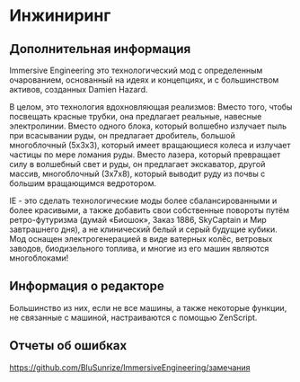 # Инжиниринг

## Дополнительная информация

Immersive Engineering это технологический мод с определенным очарованием, основанный на идеях и концепциях, и с большинством активов, созданных Damien Hazard.

В целом, это технология вдохновляющая реализмов: Вместо того, чтобы посвещать красные трубки, она предлагает реальные, навесные электролинии. Вместо одного блока, который волшебно излучает пыль при всасывании руды, он предлагает дробитель, большой многоблочный (5x3x3), который имеет вращающиеся колеса и излучает частицы по мере ломания руды. Вместо лазера, который превращает силу в волшебный свет и руды, он предлагает экскаватор, другой массив, многоблочный (3x7x8), который выводит руду из почвы с большим вращающимся ведротором.

IE - это сделать технологические моды более сбалансированными и более красивыми, а также добавить свои собственные повороты путём ретро-футуризма (думай «Биошок», Заказ 1886, SkyCaptain и Мир завтрашнего дня), а не клинический белый и серый будущие кубики. Мод оснащен электрогенерацией в виде ватерных колёс, ветровых заводов, биодизельного топлива, и многие из его машин являются многоблоками!

## Информация о редакторе

Большинство из них, если не все машины, а также некоторые функции, не связанные с машиной, настраиваются с помощью ZenScript.

## Отчеты об ошибках

https://github.com/BluSunrize/ImmersiveEngineering/замечания